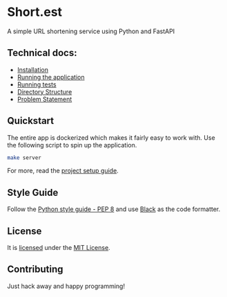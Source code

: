 # Short.est

A simple URL shortening service using Python and FastAPI

## Technical docs:

- [Installation](./docs/project-setup.md#installation)
- [Running the application](./docs/project-setup.md#running-the-application)
- [Running tests](./docs/project-setup.md#running-tests)
- [Directory Structure](./docs/directory-structure.md)
- [Problem Statement](./docs/objective.md)

## Quickstart

The entire app is dockerized which makes it fairly easy to work with. Use the
following script to spin up the application.

```bash
make server
```

For more, read the [project setup guide](./docs/project-setup.md).

## Style Guide

Follow the [Python style guide - PEP 8](https://www.python.org/dev/peps/pep-0008/)
and use [Black](https://pypi.org/project/black/) as the code formatter.

## License

It is [licensed](./LICENSE) under the [MIT License](https://mit-license.org/).

## Contributing

Just hack away and happy programming!

